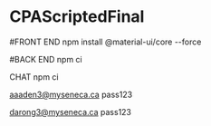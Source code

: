 # CPAScriptedFinal

#FRONT END
npm install @material-ui/core --force

#BACK END
npm ci

CHAT
npm ci

aaaden3@myseneca.ca
pass123

darong3@myseneca.ca
pass123
